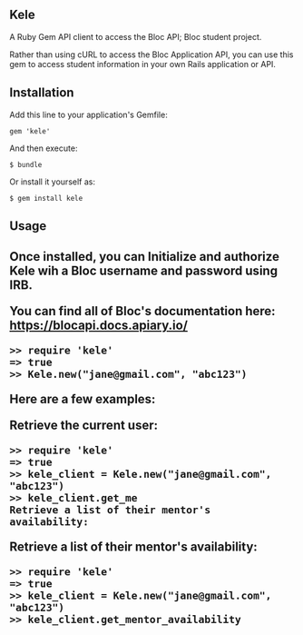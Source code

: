 <h2>Kele</h2>

A Ruby Gem API client to access the Bloc API; Bloc student project.

Rather than using cURL to access the Bloc Application API, you can use this gem to access student information in your own Rails application or API.

<h2>Installation</h2>

Add this line to your application's Gemfile:

```gem 'kele'```

And then execute:

```$ bundle```

Or install it yourself as:

```$ gem install kele```

<h2>Usage<h2>

Once installed, you can Initialize and authorize Kele wih a Bloc username and password using IRB.

You can find all of Bloc's documentation here: https://blocapi.docs.apiary.io/

```$ irb
>> require 'kele'
=> true
>> Kele.new("jane@gmail.com", "abc123")
```
Here are a few examples:

Retrieve the current user:

```$ irb
>> require 'kele'
=> true
>> kele_client = Kele.new("jane@gmail.com", "abc123")
>> kele_client.get_me
Retrieve a list of their mentor's availability:
```
Retrieve a list of their mentor's availability:

```$ irb
>> require 'kele'
=> true
>> kele_client = Kele.new("jane@gmail.com", "abc123")
>> kele_client.get_mentor_availability
```

